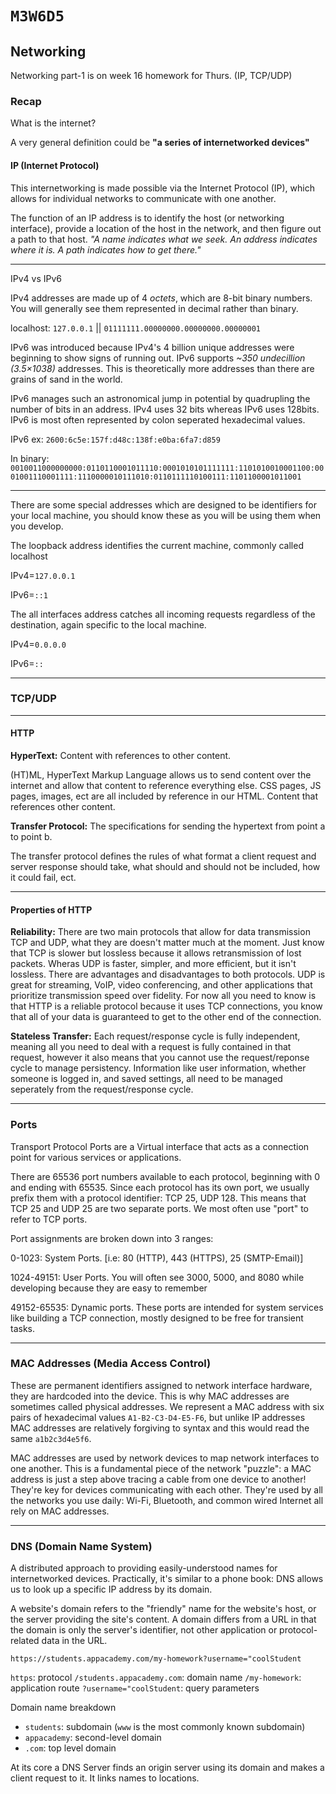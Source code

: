 # `M3W6D5`

## Networking

Networking part-1 is on week 16 homework for Thurs. (IP, TCP/UDP)

### Recap

What is the internet?

A very general definition could be **"a series of internetworked devices"**

#### IP (Internet Protocol)

This internetworking is made possible via the Internet Protocol (IP), which
allows for individual networks to communicate with one another.

The function of an IP address is to identify the host (or networking interface),
provide a location of the host in the network, and then figure out a path to
that host. *"A name indicates what we seek. An address indicates where it is. A
path indicates how to get there."*

---

IPv4 vs IPv6

IPv4 addresses are made up of 4 *octets*, which are 8-bit binary numbers. You
will generally see them represented in decimal rather than binary.

localhost: `127.0.0.1` || `01111111.00000000.00000000.00000001`

IPv6 was introduced because IPv4's 4 billion unique addresses were beginning to
show signs of running out. IPv6 supports *~350 undecillion (3.5×1038)*
addresses. This is theoretically more addresses than there are grains of sand in
the world.

IPv6 manages such an astronomical jump in potential by quadrupling the number of
bits in an address. IPv4 uses 32 bits whereas IPv6 uses 128bits. IPv6 is most
often represented by colon seperated hexadecimal values.

IPv6 ex: `2600:6c5e:157f:d48c:138f:e0ba:6fa7:d859`

In binary: `0010011000000000:0110110001011110:0001010101111111:1101010010001100:0001001110001111:1110000010111010:0110111110100111:1101100001011001`

---

There are some special addresses which are designed to be identifiers for your
local machine, you should know these as you will be using them when you develop.

The loopback address identifies the current machine, commonly called localhost

IPv4=`127.0.0.1`

IPv6=`::1`

The all interfaces address catches all incoming requests regardless of the
destination, again specific to the local machine.

IPv4=`0.0.0.0`

IPv6=`::`

---

### TCP/UDP

---

#### HTTP

**HyperText:** Content with references to other content.

(HT)ML, HyperText Markup Language allows us to send content over the internet and allow that content to reference everything else. CSS pages, JS pages, images, ect are all included by reference in our HTML. Content that references other content.

**Transfer Protocol:** The specifications for sending the hypertext from point a to point b.

The transfer protocol defines the rules of what format a client request and server response should take, what should and should not be included, how it could fail, ect.

---

#### Properties of HTTP

**Reliability:** There are two main protocols that allow for data transmission TCP and UDP, what they are doesn't matter much at the moment. Just know that TCP is slower but lossless because it allows retransmission of lost packets. Wheras UDP is faster, simpler, and more efficient, but it isn't lossless. There are advantages and disadvantages to both protocols. UDP is great for streaming, VoIP, video conferencing, and other applications that prioritize transmission speed over fidelity. For now all you need to know is that HTTP is a reliable protocol because it uses TCP connections, you know that all of your data is guaranteed to get to the other end of the connection.

**Stateless Transfer:** Each request/response cycle is fully independent, meaning all you need to deal with a request is fully contained in that request, however it also means that you cannot use the request/reponse cycle to manage persistency. Information like user information, whether someone is logged in, and saved settings, all need to be managed seperately from the request/response cycle.

---

### Ports

Transport Protocol Ports are a Virtual interface that acts as a connection point
for various services or applications.

There are 65536 port numbers available to each protocol, beginning with 0 and
ending with 65535. Since each protocol has its own port, we usually prefix them
with a protocol identifier: TCP 25, UDP 128. This means that TCP 25 and UDP 25
are two separate ports. We most often use "port" to refer to TCP ports.

Port assignments are broken down into 3 ranges:

0-1023: System Ports. [i.e: 80 (HTTP), 443 (HTTPS), 25 (SMTP-Email)]

1024-49151: User Ports. You will often see 3000, 5000, and 8080 while developing
because they are easy to remember

49152-65535: Dynamic ports. These ports are intended for system services like
building a TCP connection, mostly designed to be free for transient tasks.

---

### MAC Addresses (Media Access Control)

These are permanent identifiers assigned to network interface hardware, they are
hardcoded into the device. This is why MAC addresses are sometimes called
physical addresses. We represent a MAC address with six pairs of hexadecimal
values `A1-B2-C3-D4-E5-F6`, but unlike IP addresses MAC addresses are relatively
forgiving to syntax and this would read the same `a1b2c3d4e5f6`.

MAC addresses are used by network devices to map network interfaces to one
another. This is a fundamental piece of the network "puzzle": a MAC address is
just a step above tracing a cable from one device to another! They're key for
devices communicating with each other. They're used by all the networks you use
daily: Wi-Fi, Bluetooth, and common wired Internet all rely on MAC addresses.

---

### DNS (Domain Name System)

A distributed approach to providing easily-understood names for internetworked
devices. Practically, it's similar to a phone book: DNS allows us to look up a
specific IP address by its domain.

A website's domain refers to the "friendly" name for the website's host, or the
server providing the site's content. A domain differs from a URL in that the
domain is only the server's identifier, not other application or
protocol-related data in the URL.

`https://students.appacademy.com/my-homework?username="coolStudent`

`https`: protocol
`/students.appacademy.com`: domain name
`/my-homework`: application route
`?username="coolStudent`: query parameters

Domain name breakdown

- `students`: subdomain (`www` is the most commonly known subdomain)
- `appacademy`: second-level domain
- `.com`: top level domain

At its core a DNS Server finds an origin server using its domain and makes a client request
to it. It links names to locations.
